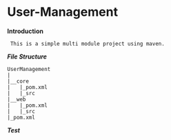 # User-Management

**Introduction**
```aidl
 This is a simple multi module project using maven.
```
***File Structure***

```aidl
UserManagement
|
|__core
|   |_pom.xml
|   |_src
|__web
|   |_pom.xml
|   |_src
|_pom.xml

```

***Test***